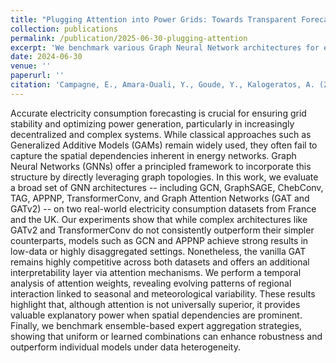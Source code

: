 ```yaml
---
title: "Plugging Attention into Power Grids: Towards Transparent Forecasting"
collection: publications
permalink: /publication/2025-06-30-plugging-attention
excerpt: 'We benchmark various Graph Neural Network architectures for electricity consumption forecasting in France and the UK, showing that simple models like GCN and APPNP perform well in complex settings. While attention-based models such as GAT offer valuable interpretability through dynamic spatial patterns, ensemble strategies further improve robustness under data heterogeneity.'
date: 2024-06-30
venue: ''
paperurl: ''
citation: 'Campagne, E., Amara-Ouali, Y., Goude, Y., Kalogeratos, A. (2025). Plugging Attention into Power Grids: Towards Transparent Forecasting. Preprint.'
---
```


Accurate electricity consumption forecasting is crucial for ensuring grid stability and optimizing power generation, particularly in increasingly decentralized and complex systems. While classical approaches such as Generalized Additive Models (GAMs) remain widely used, they often fail to capture the spatial dependencies inherent in energy networks. Graph Neural Networks (GNNs) offer a principled framework to incorporate this structure by directly leveraging graph topologies. In this work, we evaluate a broad set of GNN architectures -- including GCN, GraphSAGE, ChebConv, TAG, APPNP, TransformerConv, and Graph Attention Networks (GAT and GATv2) -- on two real-world electricity consumption datasets from France and the UK. Our experiments show that while complex architectures like GATv2 and TransformerConv do not consistently outperform their simpler counterparts, models such as GCN and APPNP achieve strong results in low-data or highly disaggregated settings. Nonetheless, the vanilla GAT remains highly competitive across both datasets and offers an additional interpretability layer via attention mechanisms. We perform a temporal analysis of attention weights, revealing evolving patterns of regional interaction linked to seasonal and meteorological variability. These results highlight that, although attention is not universally superior, it provides valuable explanatory power when spatial dependencies are prominent. Finally, we benchmark ensemble-based expert aggregation strategies, showing that uniform or learned combinations can enhance robustness and outperform individual models under data heterogeneity.
